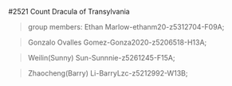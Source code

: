 #2521 Count Dracula of Transylvania 
> group members: 
> Ethan Marlow-ethanm20-z5312704-F09A; 

> Gonzalo Ovalles Gomez-Gonza2020-z5206518-H13A; 

> Weilin(Sunny) Sun-Sunnnie-z5261245-F15A;  

> Zhaocheng(Barry) Li-BarryLzc-z5212992-W13B; 
